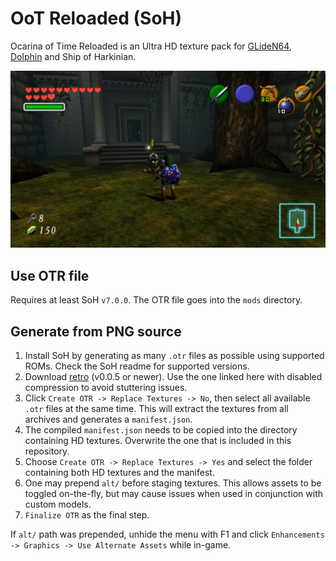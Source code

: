 # OoT Reloaded (SoH)
Ocarina of Time Reloaded is an Ultra HD texture pack for [GLideN64](https://github.com/GhostlyDark/OoT-Reloaded), [Dolphin](https://github.com/GhostlyDark/OoT-Reloaded-Dolphin) and Ship of Harkinian.

![](/oot-reloaded-soh.jpg)


## Use OTR file
Requires at least SoH `v7.0.0`. The OTR file goes into the `mods` directory.


## Generate from PNG source
1. Install SoH by generating as many `.otr` files as possible using supported ROMs. Check the SoH readme for supported versions.
2. Download [retro](https://github.com/GhostlyDark/retro/releases) (v0.0.5 or newer). Use the one linked here with disabled compression to avoid stuttering issues.
3. Click `Create OTR -> Replace Textures -> No`, then select all available `.otr` files at the same time. This will extract the textures from all archives and generates a `manifest.json`.
4. The compiled `manifest.json` needs to be copied into the directory containing HD textures. Overwrite the one that is included in this repository.
5. Choose `Create OTR -> Replace Textures -> Yes` and select the folder containing both HD textures and the manifest.
6. One may prepend `alt/` before staging textures. This allows assets to be toggled on-the-fly, but may cause issues when used in conjunction with custom models.
7. `Finalize OTR` as the final step.

If `alt/` path was prepended, unhide the menu with F1 and click `Enhancements -> Graphics -> Use Alternate Assets` while in-game.
